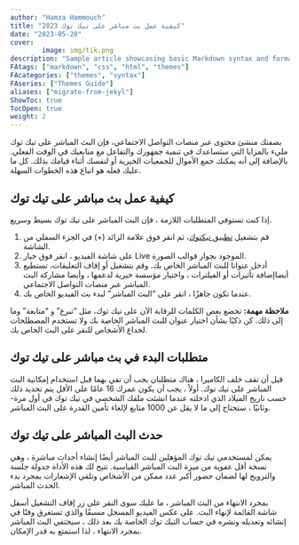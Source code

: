```yaml
---
author: "Hamza Hammouch"
title: "كيفية عمل بث مباشر على تيك توك 2023"
date: "2023-05-20"
cover:
        image: img/tik.png
description: "Sample article showcasing basic Markdown syntax and formatting for HTML elements."
FAtags: ["markdown", "css", "html", "themes"]
FAcategories: ["themes", "syntax"]
FAseries: ["Themes Guide"]
aliases: ["migrate-from-jekyl"]
ShowToc: true
TocOpen: true
weight: 2
---
```


بصفتك منشئ محتوى عبر منصات التواصل الاجتماعي، فإن البث المباشر على تيك توك مليء بالمزايا التي ستساعدك في تنمية جمهورك والتفاعل مع متابعيك في الوقت الفعلي. بالإضافة إلى أنه يمكنك جمع الأموال للجمعيات الخيرية أو لنفسك أثناء قيامك بذلك. كل ما عليك فعله هو اتباع هذه الخطوات السهلة.

<!--more-->

## كيفية عمل بث مباشر على تيك توك

إذا كنت تستوفي المتطلبات اللازمة ، فإن البث المباشر على تيك توك بسيط وسريع.

1. قم بتشغيل [تطبيق تيكتوك](https://www.tiktok.com/)، ثم انقر فوق علامة الزائد (+) في الجزء السفلي من الشاشة.
2. على شاشة الفيديو ، انقر فوق خيار Live الموجود بجوار قوالب الصورة.
3. أدخل عنوانا للبث المباشر الخاص بك. وقم بتشغيل أو إقاف التعليقات، تستطيع أيضاإضافة تأثيرات أو الفيلترات ، واختيار مؤسسة خيرية لدعمها ، وأيضا مشاركة البث المباشر عبر منصات التواصل الاجتماعي.
4. عندما تكون جاهزًا ، انقر على “البث المباشر” لبدء بث الفيديو الخاص بك.

**ملاحظة مهمة:** تخضع بعض الكلمات للرقابة الآن على تيك توك، مثل “تبرع” و “متابعة” وما إلى ذلك. كن ذكيًا بشأن اختيار عنوان للبث المباشر الخاصة بك ولا تستخدم المصطلحات لخداع الأشخاص للنقر على البث الخاص بك.

## متطلبات البدء في بث مباشر على تيك توك

قبل أن تقف خلف الكاميرا ، هناك متطلبان يجب أن تفي بهما قبل استخدام إمكانية البث المباشر على تيك توك. أولاً ، يجب أن يكون عمرك 16 عامًا على الأقل يتم تحديد ذلك حسب تاريخ الميلاد الذي ادخلته عندما انشئت ملفك الشخصي في تيك توك في أول مرة- وثانيًا ، ستحتاج إلى ما لا يقل عن 1000 متابع لإلغاء تأمين القدرة على البث المباشر.

## حدث البث المباشر على تيك توك

يمكن لمستخدمي تيك توك المؤهلين للبث المباشر أيضًا إنشاء أحداث مباشرة ، وهي نسخة أقل عفوية من ميزة البث المباشر القياسية. تتيح لك هذه الأداة جدولة جلسة والترويج لها لضمان حضور أكبر عدد ممكن من الأشخاص وتلقي الإشعارات بمجرد بدء الحدث المباشر.

بمجرد الانتهاء من البث المباشر ، ما عليك سوى النقر على زر إقاف التشغيل أسفل شاشة القائمة لإنهاء البث. على عكس الفيديو المسجل مسبقًا والذي تستغرق وقتًا في إنشائه وتعديله ونشره في حساب التيك توك الخاصة بك بعد ذلك ، سيختفي البث المباشر بمجرد الانتهاء ، لذا استمتع به قدر الإمكان.